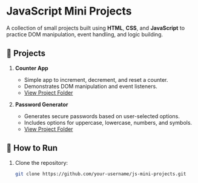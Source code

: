 # JavaScript Mini Projects

A collection of small projects built using **HTML**, **CSS**, and **JavaScript** to practice DOM manipulation, event handling, and logic building.

## 📂 Projects
1. **Counter App**
   - Simple app to increment, decrement, and reset a counter.
   - Demonstrates DOM manipulation and event listeners.
   - [View Project Folder](./counter-app)

2. **Password Generator**
   - Generates secure passwords based on user-selected options.
   - Includes options for uppercase, lowercase, numbers, and symbols.
   - [View Project Folder](./password-generator)

## 🚀 How to Run
1. Clone the repository:
   ```bash
   git clone https://github.com/your-username/js-mini-projects.git
